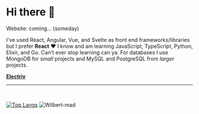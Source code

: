 # Hi there 👋

Website: coming... (someday)

I've used React, Angular, Vue, and Svelte as front end frameworks/libraries but I prefer **React** ♥ I know and am learning JavaScript, TypeScript, Python, Elixir, and Go. Can't ever stop learning can ya. For databases I use MongoDB for _small_ projects and MySQL and PostgreSQL from _larger_ projects.

**[Electriv](https://github.com/electriv)**

---

<br/>

[![Top Langs](https://github-readme-stats.vercel.app/api/top-langs/?username=Wilbert-mad&layout=compact)](https://github.com/Wilbert-mad/)
![Wilbert-mad](https://github-readme-stats.vercel.app/api?username=Wilbert-mad&hide=issues)
